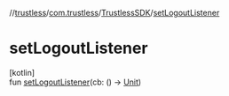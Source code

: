 //[trustless](../../../index.md)/[com.trustless](../index.md)/[TrustlessSDK](index.md)/[setLogoutListener](set-logout-listener.md)

# setLogoutListener

[kotlin]\
fun [setLogoutListener](set-logout-listener.md)(cb: () -&gt; [Unit](https://kotlinlang.org/api/latest/jvm/stdlib/kotlin/-unit/index.html))
